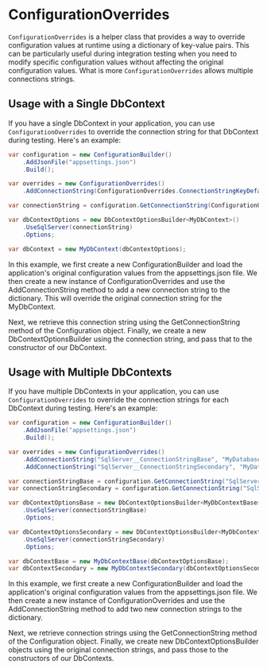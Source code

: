 # ConfigurationOverrides

`ConfigurationOverrides` is a helper class that provides a way to override configuration values at runtime using a dictionary of key-value pairs. This can be particularly useful during integration testing when you need to modify specific configuration values without affecting the original configuration values. What is more `ConfigurationOverrides` allows multiple connections strings.

## Usage with a Single DbContext

If you have a single DbContext in your application, you can use `ConfigurationOverrides` to override the connection string for that DbContext during testing. Here's an example:

```csharp
var configuration = new ConfigurationBuilder()
    .AddJsonFile("appsettings.json")
    .Build();

var overrides = new ConfigurationOverrides()
    .AddConnectionString(ConfigurationOverrides.ConnectionStringKeyDefault, "MyDatabase");

var connectionString = configuration.GetConnectionString(ConfigurationOverrides.ConnectionStringKeyDefault);

var dbContextOptions = new DbContextOptionsBuilder<MyDbContext>()
    .UseSqlServer(connectionString)
    .Options;

var dbContext = new MyDbContext(dbContextOptions);
```
In this example, we first create a new ConfigurationBuilder and load the application's original configuration values from the appsettings.json file. We then create a new instance of ConfigurationOverrides and use the AddConnectionString method to add a new connection string to the dictionary. This will override the original connection string for the MyDbContext.

Next, we retrieve this connection string using the GetConnectionString method of the Configuration object. Finally, we create a new DbContextOptionsBuilder using the connection string, and pass that to the constructor of our DbContext.

## Usage with Multiple DbContexts

If you have multiple DbContexts in your application, you can use `ConfigurationOverrides` to override the connection strings for each DbContext during testing. Here's an example:

```csharp
var configuration = new ConfigurationBuilder()
    .AddJsonFile("appsettings.json")
    .Build();

var overrides = new ConfigurationOverrides()
    .AddConnectionString("SqlServer__ConnectionStringBase", "MyDatabase1")
    .AddConnectionString("SqlServer__ConnectionStringSecondary", "MyDatabase2");

var connectionStringBase = configuration.GetConnectionString("SqlServer__ConnectionStringBase");
var connectionStringSecondary = configuration.GetConnectionString("SqlServer__ConnectionStringSecondary");

var dbContextOptionsBase = new DbContextOptionsBuilder<MyDbContextBase>()
    .UseSqlServer(connectionStringBase)
    .Options;

var dbContextOptionsSecondary = new DbContextOptionsBuilder<MyDbContextSecondary>()
    .UseSqlServer(connectionStringSecondary)
    .Options;

var dbContextBase = new MyDbContextBase(dbContextOptionsBase);
var dbContextSecondary = new MyDbContextSecondary(dbContextOptionsSecondary);
```

In this example, we first create a new ConfigurationBuilder and load the application's original configuration values from the appsettings.json file. We then create a new instance of ConfigurationOverrides and use the AddConnectionString method to add two new connection strings to the dictionary.

Next, we retrieve connection strings using the GetConnectionString method of the Configuration object. Finally, we create new DbContextOptionsBuilder objects using the original connection strings, and pass those to the constructors of our DbContexts.


